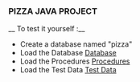
### PIZZA JAVA PROJECT


__ To test it yourself :__ 

  - Create a database named "pizza"
  - Load the Database [Database](https://github.com/michel-ch/pizza/blob/main/DataBase/create_table.sql)
  - Load the Procedures [Procedures](https://github.com/michel-ch/pizza/blob/main/DataBase/procedure.sql)
  - Load the Test Data [Test Data](https://github.com/michel-ch/pizza/blob/main/DataBase/insert_data.sql)

